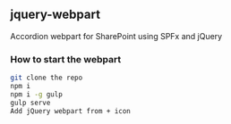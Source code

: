 ## jquery-webpart

Accordion webpart for SharePoint using SPFx and jQuery

### How to start the webpart

```bash
git clone the repo
npm i
npm i -g gulp
gulp serve
Add jQuery webpart from + icon
```
